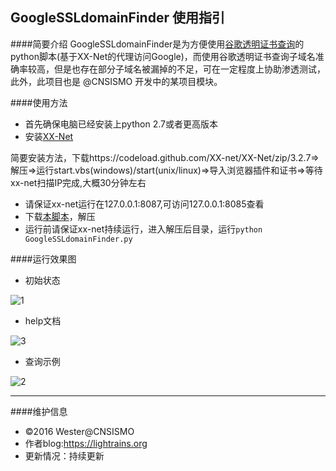 ## GoogleSSLdomainFinder 使用指引


####简要介绍
GoogleSSLdomainFinder是为方便使用[谷歌透明证书查询](https://www.google.com/transparencyreport/)的python脚本(基于XX-Net的代理访问Google)，而使用谷歌透明证书查询子域名准确率较高，但是也存在部分子域名被漏掉的不足，可在一定程度上协助渗透测试，此外，此项目也是 @CNSISMO 开发中的某项目模块。

####使用方法

- 首先确保电脑已经安装上python 2.7或者更高版本
- 安装[XX-Net](https://github.com/XX-net/XX-Net/wiki/%E4%B8%AD%E6%96%87%E6%96%87%E6%A1%A3)
  
简要安装方法，下载https://codeload.github.com/XX-net/XX-Net/zip/3.2.7=>解压=>运行start.vbs(windows)/start(unix/linux)=>导入浏览器插件和证书=>等待xx-net扫描IP完成,大概30分钟左右

- 请保证xx-net运行在127.0.0.1:8087,可访问127.0.0.1:8085查看
- 下载[本脚本](https://github.com/We5ter/GoogleSSLdomainFinder/archive/master.zip)，解压
- 运行前请保证xx-net持续运行，进入解压后目录，运行`python GoogleSSLdomainFinder.py`

####运行效果图

- 初始状态

![1](https://github.com/We5ter/GoogleSSLdomainFinder/blob/master/example/ex1.png)

- help文档

![3](https://github.com/We5ter/GoogleSSLdomainFinder/blob/master/example/ex3.png)

- 查询示例

![2](https://github.com/We5ter/GoogleSSLdomainFinder/blob/master/example/ex2.png)

<hr>

####维护信息
- &copy;2016 Wester@CNSISMO
- 作者blog:https://lightrains.org
- 更新情况：持续更新
